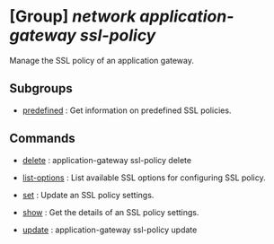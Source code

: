 # [Group] _network application-gateway ssl-policy_

Manage the SSL policy of an application gateway.

## Subgroups

- [predefined](/Commands/network/application-gateway/ssl-policy/predefined/readme.md)
: Get information on predefined SSL policies.

## Commands

- [delete](/Commands/network/application-gateway/ssl-policy/_delete.md)
: application-gateway ssl-policy delete

- [list-options](/Commands/network/application-gateway/ssl-policy/_list-options.md)
: List available SSL options for configuring SSL policy.

- [set](/Commands/network/application-gateway/ssl-policy/_set.md)
: Update an SSL policy settings.

- [show](/Commands/network/application-gateway/ssl-policy/_show.md)
: Get the details of an SSL policy settings.

- [update](/Commands/network/application-gateway/ssl-policy/_update.md)
: application-gateway ssl-policy update
